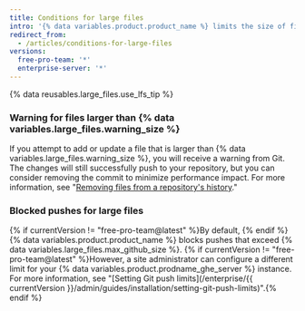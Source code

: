 ```yaml
---
title: Conditions for large files
intro: '{% data variables.product.product_name %} limits the size of files allowed in repositories, and will block a push to a repository if the files are larger than the maximum file limit.'
redirect_from:
  - /articles/conditions-for-large-files
versions:
  free-pro-team: '*'
  enterprise-server: '*'
---
```


{% data reusables.large_files.use_lfs_tip %}

### Warning for files larger than {% data variables.large_files.warning_size %}

If you attempt to add or update a file that is larger than {% data variables.large_files.warning_size %}, you will receive a warning from Git. The changes will still successfully push to your repository, but you can consider removing the commit to minimize performance impact. For more information, see "[Removing files from a repository's history](/github/managing-large-files/removing-files-from-a-repositorys-history)."

### Blocked pushes for large files

{% if currentVersion != "free-pro-team@latest" %}By default, {% endif %}{% data variables.product.product_name %} blocks pushes that exceed {% data variables.large_files.max_github_size %}. {% if currentVersion != "free-pro-team@latest" %}However, a site administrator can configure a different limit for your {% data variables.product.prodname_ghe_server %} instance. For more information, see "[Setting Git push limits](/enterprise/{{ currentVersion }}/admin/guides/installation/setting-git-push-limits)".{% endif %}
